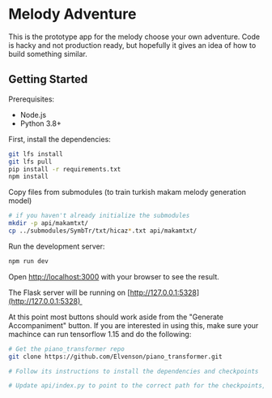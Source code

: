 # Melody Adventure

This is the prototype app for the melody choose your own adventure. Code is hacky and not production ready, but hopefully it gives an idea of how to build something similar.

## Getting Started

Prerequisites:

- Node.js
- Python 3.8+

First, install the dependencies:

```bash
git lfs install
git lfs pull
pip install -r requirements.txt
npm install
```

Copy files from submodules (to train turkish makam melody generation model)

```bash
# if you haven't already initialize the submodules
mkdir -p api/makamtxt/
cp ../submodules/SymbTr/txt/hicaz*.txt api/makamtxt/
```

Run the development server:

```bash
npm run dev
```

Open [http://localhost:3000](http://localhost:3000) with your browser to see the result.

The Flask server will be running on [http://127.0.0.1:5328](http://127.0.0.1:5328) 

At this point most buttons should work aside from the "Generate Accompaniment" button. If you are interested in using this, make sure your machince can run tensorflow 1.15 and do the following:

```bash
# Get the piano_transformer repo
git clone https://github.com/Elvenson/piano_transformer.git

# Follow its instructions to install the dependencies and checkpoints

# Update api/index.py to point to the correct path for the checkpoints, use your conda environment/path to proper script.
```
